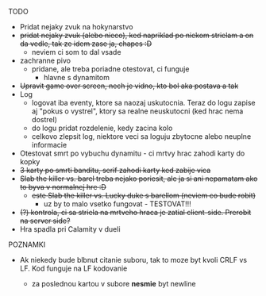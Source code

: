 TODO
* Pridat nejaky zvuk na hokynarstvo
* ~~pridat nejaky zvuk (alebo nieco), ked napriklad po niekom strielam a on da vedle, tak ze idem zase ja, chapes :D~~
    * neviem ci som to dal vsade
* zachranne pivo
    * pridane, ale treba poriadne otestovat, ci funguje
        * hlavne s dynamitom
* ~~Upravit game over screen, nech je vidno, kto bol aka postava a tak~~
* Log
    * logovat iba eventy, ktore sa naozaj uskutocnia. Teraz do logu zapise aj "pokus o vystrel", ktory sa realne neuskutocni (ked hrac nema dostrel)
    * do logu pridat rozdelenie, kedy zacina kolo
    * celkovo zlepsit log, niektore veci sa loguju zbytocne alebo neuplne informacie
* Otestovat smrt po vybuchu dynamitu - ci mrtvy hrac zahodi karty do kopky
* ~~3 karty po smrti banditu, serif zahodi karty ked zabije vica~~
* ~~Slab the killer vs. barel treba nejako poriesit, ale ja si ani nepamatam ako to byva v normalnej hre :D~~
    * ~~este Slab the killer vs. Lucky duke s barellom (neviem co bude robit)~~
      * uz by to malo vsetko fungovat - TESTOVAT!!!
* ~~(?) kontrola, ci sa striela na mrtveho hraca je zatial client-side. Prerobit na server side?~~
* Hra spadla pri Calamity v dueli 

POZNAMKI
* Ak niekedy bude blbnut citanie suboru, tak to moze byt kvoli CRLF vs LF. Kod funguje na LF kodovanie
  
    * za poslednou kartou v subore **nesmie** byt newline

